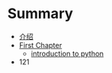 # Summary

* [介绍](README.md)
* [First Chapter](chapter1.md)
   * [introduction to python](introduction_to_python.md)
* 121

